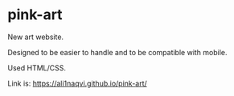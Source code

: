 # pink-art

New art website.

Designed to be easier to handle and to be compatible with mobile.

Used HTML/CSS.

Link is: https://ali1naqvi.github.io/pink-art/
